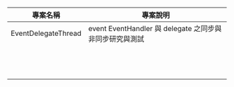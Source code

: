# 

|專案名稱|專案說明|
|-|-|
|EventDelegateThread|event EventHandler 與 delegate 之同步與非同步研究與測試|
|||
|||
|||
|||
|||
|||
|||
|||
|||
|||
|||
|||
|||



